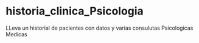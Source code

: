 # historia_clinica_Psicologia
LLeva un historial de pacientes con datos y varias consulutas Psicologicas Medicas
